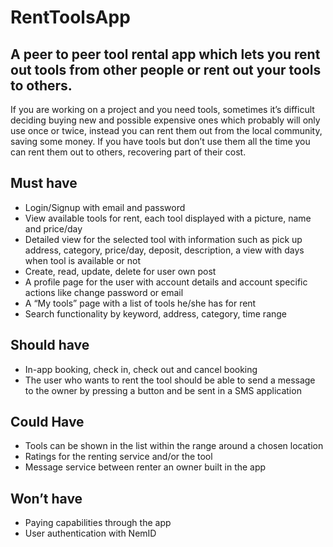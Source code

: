 # RentToolsApp

## A peer to peer tool rental app which lets you rent out tools from other people or rent out your tools to others. 

If you are working on a project and you need tools, sometimes it’s difficult deciding buying new and possible expensive ones which probably will only use once or twice, instead you can rent them out from the local community, saving some money.
If you have tools but don’t use them all the time you can rent them out to others, recovering part of their cost.

## Must have
-	Login/Signup with email and password 
-	View available tools for rent, each tool displayed with a picture, name and price/day 
-	Detailed view for the selected tool with information such as pick up address, category, price/day, deposit, description, a view with days when tool is available or not
-	Create, read, update, delete for user own post 
-	A profile page for the user with account details and account specific actions like change password or email 
-	A “My tools” page with a list of tools he/she has for rent
-	Search functionality by keyword, address, category, time range
## Should have 
-	In-app booking, check in, check out and cancel booking
-	The user who wants to rent the tool should be able to send a message to the owner
by pressing a button and be sent in a SMS application
## Could Have
-	Tools can be shown in the list within the range around a chosen location 
-	Ratings for the renting service and/or the tool 
-	Message service between renter an owner built in the app
## Won’t have
-	Paying capabilities through the app
-	User authentication with NemID
